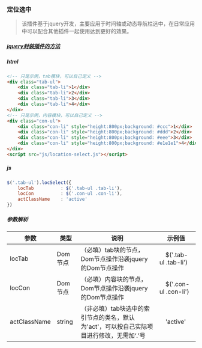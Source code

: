 ### 定位选中
> 该插件基于jquery开发，主要应用于时间轴或动态导航栏选中，在日常应用中可以配合其他插件一起使用达到更好的效果。

##### [jquery封装插件的方法](http://blog.csdn.net/osdfhv/article/details/53185914)

##### html
```html
<!-- 只是示例，tab模块，可以自己定义 -->
<div class="tab-ul">
	<div class="tab-li">1</div>
	<div class="tab-li">2</div>
	<div class="tab-li">3</div>
	<div class="tab-li">4</div>
</div>
<!-- 只是示例，内容模块，可以自己定义 -->
<div class="con-ul">
	<div class="con-li" style="height:800px;background: #ccc">1</div>
	<div class="con-li" style="height:800px;background: #ddd">2</div>
	<div class="con-li" style="height:800px;background: #eee">3</div>
	<div class="con-li" style="height:800px;background: #e1e1e1">4</div>
</div>
<script src="js/location-select.js"></script>
```

##### js
```js
$('.tab-ul').locSelect({
	locTab  		: $('.tab-ul .tab-li'),
	locCon			: $('.con-ul .con-li'),
	actClassName	: 'active'
})
```
##### 参数解析
参数 | 类型 |说明 | 示例值
---|---|---|---
locTab   	| Dom节点 | （必填）tab块的节点，Dom节点操作沿袭jquery的Dom节点操作 |　$('.tab-ul .tab-li')
locCon   	| Dom节点 | （必填）内容块的节点，Dom节点操作沿袭jquery的Dom节点操作 |　$('.con-ul .con-li')
actClassName  | string | （非必填）tab块选中的索引节点的类名，默认为'act'，可以按自己实际项目进行修改，无需加‘.’号 |　'active'